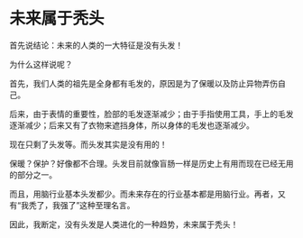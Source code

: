 # 未来属于秃头

首先说结论：未来的人类的一大特征是没有头发！

为什么这样说呢？

首先，我们人类的祖先是全身都有毛发的，原因是为了保暖以及防止异物弄伤自己。

后来，由于表情的重要性，脸部的毛发逐渐减少；由于手指使用工具，手上的毛发逐渐减少；后来又有了衣物来遮挡身体，所以身体的毛发也逐渐减少。

现在只剩了头发等。而头发其实是没有用的！

保暖？保护？好像都不合理。头发目前就像盲肠一样是历史上有用而现在已经无用的部分之一。

而且，用脑行业基本头发都少。而未来存在的行业基本都是用脑行业。再者，又有“我秃了，我强了”这种至理名言。

因此，我断定，没有头发是人类进化的一种趋势，未来属于秃头！